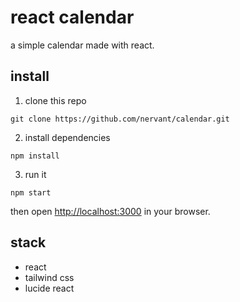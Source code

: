 <h1>react calendar</h1>

a simple calendar made with react.

<h2>install</h2>

1. clone this repo

```
git clone https://github.com/nervant/calendar.git
```

2. install dependencies

```
npm install
```

3. run it

```
npm start
```

then open [http://localhost:3000](http://localhost:3000) in your browser.

<h2>stack</h2>

* react
* tailwind css
* lucide react
